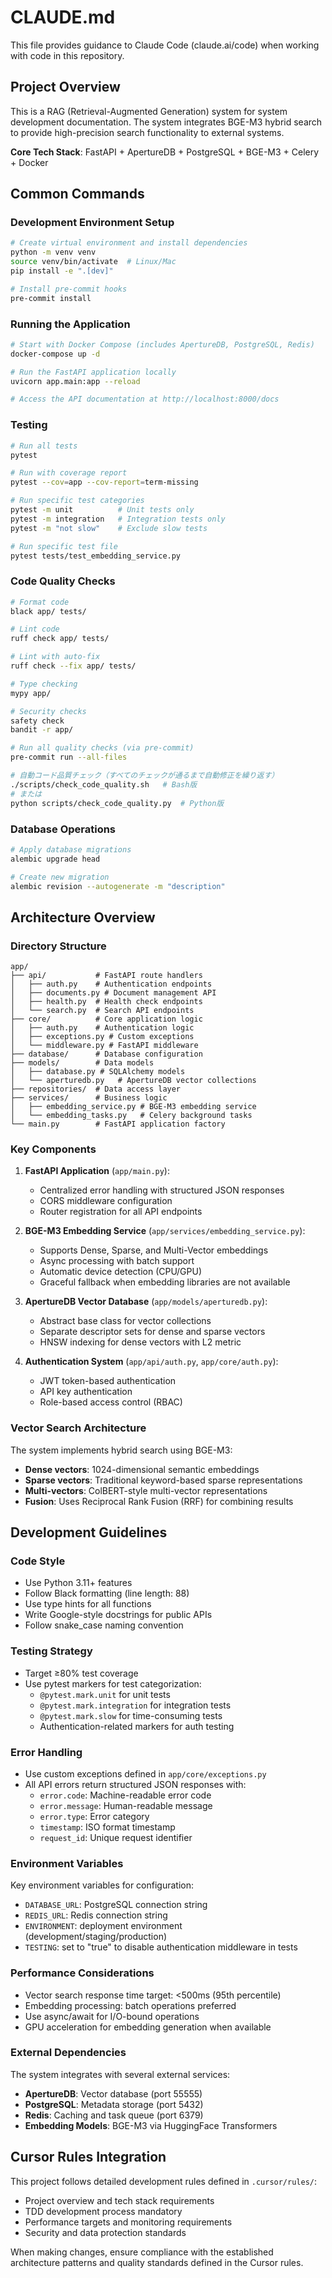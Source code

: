 # CLAUDE.md

This file provides guidance to Claude Code (claude.ai/code) when working with code in this repository.

## Project Overview

This is a RAG (Retrieval-Augmented Generation) system for system development documentation. The system integrates BGE-M3 hybrid search to provide high-precision search functionality to external systems.

**Core Tech Stack**: FastAPI + ApertureDB + PostgreSQL + BGE-M3 + Celery + Docker

## Common Commands

### Development Environment Setup
```bash
# Create virtual environment and install dependencies
python -m venv venv
source venv/bin/activate  # Linux/Mac
pip install -e ".[dev]"

# Install pre-commit hooks
pre-commit install
```

### Running the Application
```bash
# Start with Docker Compose (includes ApertureDB, PostgreSQL, Redis)
docker-compose up -d

# Run the FastAPI application locally
uvicorn app.main:app --reload

# Access the API documentation at http://localhost:8000/docs
```

### Testing
```bash
# Run all tests
pytest

# Run with coverage report
pytest --cov=app --cov-report=term-missing

# Run specific test categories
pytest -m unit          # Unit tests only
pytest -m integration   # Integration tests only
pytest -m "not slow"    # Exclude slow tests

# Run specific test file
pytest tests/test_embedding_service.py
```

### Code Quality Checks
```bash
# Format code
black app/ tests/

# Lint code
ruff check app/ tests/

# Lint with auto-fix
ruff check --fix app/ tests/

# Type checking
mypy app/

# Security checks
safety check
bandit -r app/

# Run all quality checks (via pre-commit)
pre-commit run --all-files

# 自動コード品質チェック（すべてのチェックが通るまで自動修正を繰り返す）
./scripts/check_code_quality.sh   # Bash版
# または
python scripts/check_code_quality.py  # Python版
```

### Database Operations
```bash
# Apply database migrations
alembic upgrade head

# Create new migration
alembic revision --autogenerate -m "description"
```

## Architecture Overview

### Directory Structure
```
app/
├── api/           # FastAPI route handlers
│   ├── auth.py    # Authentication endpoints
│   ├── documents.py # Document management API
│   ├── health.py  # Health check endpoints
│   └── search.py  # Search API endpoints
├── core/          # Core application logic
│   ├── auth.py    # Authentication logic
│   ├── exceptions.py # Custom exceptions
│   └── middleware.py # FastAPI middleware
├── database/      # Database configuration
├── models/        # Data models
│   ├── database.py # SQLAlchemy models
│   └── aperturedb.py   # ApertureDB vector collections
├── repositories/  # Data access layer
├── services/      # Business logic
│   ├── embedding_service.py # BGE-M3 embedding service
│   └── embedding_tasks.py   # Celery background tasks
└── main.py        # FastAPI application factory
```

### Key Components

1. **FastAPI Application** (`app/main.py`):
   - Centralized error handling with structured JSON responses
   - CORS middleware configuration
   - Router registration for all API endpoints

2. **BGE-M3 Embedding Service** (`app/services/embedding_service.py`):
   - Supports Dense, Sparse, and Multi-Vector embeddings
   - Async processing with batch support
   - Automatic device detection (CPU/GPU)
   - Graceful fallback when embedding libraries are not available

3. **ApertureDB Vector Database** (`app/models/aperturedb.py`):
   - Abstract base class for vector collections
   - Separate descriptor sets for dense and sparse vectors
   - HNSW indexing for dense vectors with L2 metric

4. **Authentication System** (`app/api/auth.py`, `app/core/auth.py`):
   - JWT token-based authentication
   - API key authentication
   - Role-based access control (RBAC)

### Vector Search Architecture

The system implements hybrid search using BGE-M3:
- **Dense vectors**: 1024-dimensional semantic embeddings
- **Sparse vectors**: Traditional keyword-based sparse representations
- **Multi-vectors**: ColBERT-style multi-vector representations
- **Fusion**: Uses Reciprocal Rank Fusion (RRF) for combining results

## Development Guidelines

### Code Style
- Use Python 3.11+ features
- Follow Black formatting (line length: 88)
- Use type hints for all functions
- Write Google-style docstrings for public APIs
- Follow snake_case naming convention

### Testing Strategy
- Target ≥80% test coverage
- Use pytest markers for test categorization:
  - `@pytest.mark.unit` for unit tests
  - `@pytest.mark.integration` for integration tests
  - `@pytest.mark.slow` for time-consuming tests
  - Authentication-related markers for auth testing

### Error Handling
- Use custom exceptions defined in `app/core/exceptions.py`
- All API errors return structured JSON responses with:
  - `error.code`: Machine-readable error code
  - `error.message`: Human-readable message
  - `error.type`: Error category
  - `timestamp`: ISO format timestamp
  - `request_id`: Unique request identifier

### Environment Variables
Key environment variables for configuration:
- `DATABASE_URL`: PostgreSQL connection string
- `REDIS_URL`: Redis connection string
- `ENVIRONMENT`: deployment environment (development/staging/production)
- `TESTING`: set to "true" to disable authentication middleware in tests

### Performance Considerations
- Vector search response time target: <500ms (95th percentile)
- Embedding processing: batch operations preferred
- Use async/await for I/O-bound operations
- GPU acceleration for embedding generation when available

### External Dependencies
The system integrates with several external services:
- **ApertureDB**: Vector database (port 55555)
- **PostgreSQL**: Metadata storage (port 5432)
- **Redis**: Caching and task queue (port 6379)
- **Embedding Models**: BGE-M3 via HuggingFace Transformers

## Cursor Rules Integration

This project follows detailed development rules defined in `.cursor/rules/`:
- Project overview and tech stack requirements
- TDD development process mandatory
- Performance targets and monitoring requirements
- Security and data protection standards

When making changes, ensure compliance with the established architecture patterns and quality standards defined in the Cursor rules.
